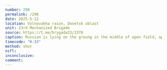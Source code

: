 ```yaml
---
number: 298
permalink: /298
date: 2025-5-12
location: Volnovakha raion, Donetsk oblast
unit: 23rd Mechanized Brigade
source: https://t.me/brygada23/2370
caption: Russian is lying on the groung in the middle of open field, apparently injured next to his comrade who looks dead. Drone dropped grenade lands really close, he rolls over to dodge it narrowly, grabs his AK and shoots himself blowing away his hat
timecode: "0:33"
method: shot
nsfl: 
inconclusive: 
comment: 
---
```

<script async src="https://telegram.org/js/telegram-widget.js?22" data-telegram-post="brygada23/2370" data-width="100%"></script>